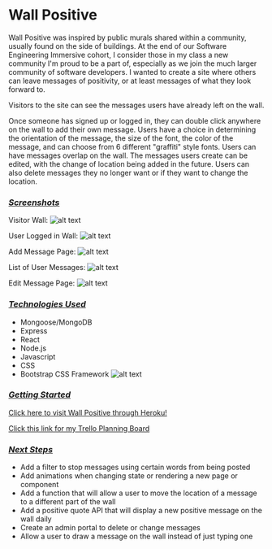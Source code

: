 Wall Positive
======

Wall Positive was inspired by public murals shared within a community, usually found on the side of buildings. At the end of our Software Engineering Immersive cohort, I consider those in my class a new community I'm proud to be a part of, especially as we join the much larger community of software developers. I wanted to create a site where others can leave messages of positivity, or at least messages of what they look forward to.

Visitors to the site can see the messages users have already left on the wall. 

Once someone has signed up or logged in, they can double click anywhere on the wall to add their own message. Users have a choice in determining the orientation of the message, the size of the font, the color of the message, and can choose from 6 different "graffiti" style fonts. Users can have messages overlap on the wall. The messages users create can be edited, with the change of location being added in the future. Users can also delete messages they no longer want or if they want to change the location.

### <ins>***Screenshots***</ins>

Visitor Wall:
![alt text](https://i.imgur.com/70gZx3Q.png)

User Logged in Wall:
![alt text](https://i.imgur.com/mHDS5XN.png)

Add Message Page:
![alt text](https://i.imgur.com/xSo8YwE.png)

List of User Messages:
![alt text](https://i.imgur.com/t1yToM6.png)

Edit Message Page:
![alt text](https://i.imgur.com/ivmRGy5.png)


### <ins>***Technologies Used***</ins>
- Mongoose/MongoDB
- Express
- React
- Node.js
- Javascript
- CSS
- Bootstrap CSS Framework
![alt text](https://i.imgur.com/dYbwWfK.png)


### <ins>***Getting Started***</ins>
[Click here to visit Wall Positive through Heroku!](https://wall-positive.herokuapp.com/)

[Click this link for my Trello Planning Board](https://trello.com/b/pgYiOeXU/project-4-wall-positive)


### <ins>***Next Steps***</ins>
- Add a filter to stop messages using certain words from being posted
- Add animations when changing state or rendering a new page or component
- Add a function that will allow a user to move the location of a message to a different part of the wall
- Add a positive quote API that will display a new positive message on the wall daily
- Create an admin portal to delete or change messages
- Allow a user to draw a message on the wall instead of just typing one
